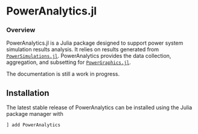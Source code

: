 # PowerAnalytics.jl

### Overview

PowerAnalytics.jl is a Julia package designed to support power system simulation results analysis. It relies on results generated from [`PowerSimulations.jl`](https://github.com/NREL-SIIP/PowerSimulations.jl). PowerAnalytics provides the data collection, aggregation, and subsetting for [`PowerGraphics.jl`](https://github.com/nrel-siip/PowerGraphics.jl).

The documentation is still a work in progress.

## Installation

The latest stable release of PowerAnalytics can be installed using the Julia package manager with

```julia
] add PowerAnalytics
```